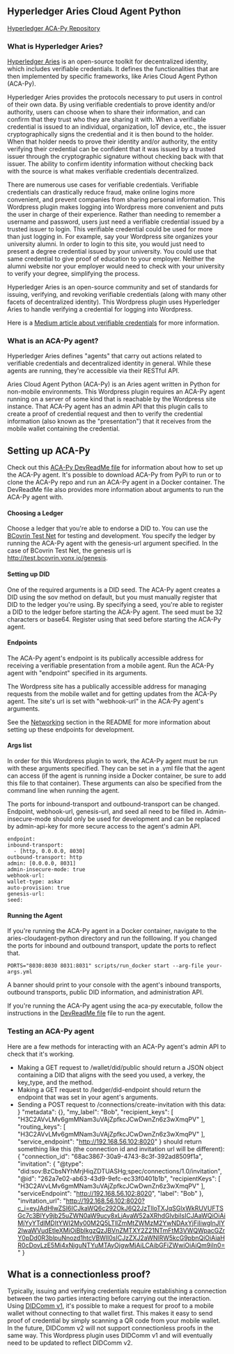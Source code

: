## Hyperledger Aries Cloud Agent Python

[Hyperledger ACA-Py Repository](https://github.com/hyperledger/aries-cloudagent-python)

### What is Hyperledger Aries?
[Hyperledger Aries](https://www.hyperledger.org/projects/aries) is an open-source toolkit for decentralized identity, which includes verifiable credentials. It defines the functionalities that are then implemented by specific frameworks, like Aries Cloud Agent Python (ACA-Py).

Hyperledger Aries provides the protocols necessary to put users in control of their own data. By using verifiable credentials to prove identity and/or authority, users can choose when to share their information, and can confirm that they trust who they are sharing it with. When a verifiable credential is issued to an individual, organization, IoT device, etc., the issuer cryptographically signs the credential and it is then bound to the holder. When that holder needs to prove their identity and/or authority, the entity verifying their credential can be confident that it was issued by a trusted issuer through the cryptographic signature without checking back with that issuer. The ability to confirm identity information without checking back with the source is what makes verifiable credentials decentralized.

There are numerous use cases for verifiable credentials. Verifiable credentials can drastically reduce fraud, make online logins more convenient, and prevent companies from sharing personal information. This Wordpress plugin makes logging into Wordpress more convenient and puts the user in charge of their experience. Rather than needing to remember a username and password, users just need a verifiable credential issued by a trusted issuer to login. This verifiable credential could be used for more than just logging in. For example, say your Wordpress site organizes your university alumni. In order to login to this site, you would just need to present a degree credential issued by your university. You could use that same credential to give proof of education to your employer. Neither the alumni website nor your employer would need to check with your university to verify your degree, simplifying the process.

Hyperledger Aries is an open-source community and set of standards for issuing, verifying, and revoking verifiable credentials (along with many other facets of decentralized identity). This Wordpress plugin uses Hyperledger Aries to handle verifying a credential for logging into Wordpress.

Here is a [Medium article about verifiable credentials](https://academy.affinidi.com/what-are-verifiable-credentials-79f1846a7b9) for more information.

### What is an ACA-Py agent?
Hyperledger Aries defines "agents" that carry out actions related to verifiable credentials and decentralized identity in general. While these agents are running, they're accessible via their RESTful API. 

Aries Cloud Agent Python (ACA-Py) is an Aries agent written in Python for non-mobile environments. This Wordpress plugin requires an ACA-Py agent running on a server of some kind that is reachable by the Wordpress site instance. That ACA-Py agent has an admin API that this plugin calls to create a proof of credential request and then to verify the credential information (also known as the "presentation") that it receives from the mobile wallet containing the credential.

## Setting up ACA-Py
Check out this [ACA-Py DevReadMe file](https://github.com/hyperledger/aries-cloudagent-python/blob/main/DevReadMe.md) for information about how to set up the ACA-Py agent. It's possible to download ACA-Py from PyPi to run or to clone the ACA-Py repo and run an ACA-Py agent in a Docker container. The DevReadMe file also provides more information about arguments to run the ACA-Py agent with.

#### Choosing a Ledger
Choose a ledger that you're able to endorse a DID to. You can use the [BCovrin Test Net](http://test.bcovrin.vonx.io/) for testing and development. You specify the ledger by running the ACA-Py agent with the genesis-url argument specified. In the case of BCovrin Test Net, the genesis url is http://test.bcovrin.vonx.io/genesis.

#### Setting up DID
One of the required arguments is a DID seed. The ACA-Py agent creates a DID using the sov method on default, but you must manually register that DID to the ledger you're using. By specifying a seed, you're able to register a DID to the ledger before starting the ACA-Py agent. The seed must be 32 characters or base64. Register using that seed before starting the ACA-Py agent.

#### Endpoints
The ACA-Py agent's endpoint is its publically accessible address for receiving a verifiable presentation from a mobile agent. Run the ACA-Py agent with "endpoint" specified in its arguments.

The Wordpress site has a publically accessible address for managing requests from the mobile wallet and for getting updates from the ACA-Py agent. The site's url is set with "webhook-url" in the ACA-Py agent's arguments.

See the [Networking](README.md#networking) section in the README for more information about setting up these endpoints for development.

#### Args list
In order for this Wordpress plugin to work, the ACA-Py agent must be run with these arguments specified. They can be set in a .yml file that the agent can access (if the agent is running inside a Docker container, be sure to add this file to that container). These arguments can also be specified from the command line when running the agent.

The ports for inbound-transport and outbound-transport can be changed. Endpoint, webhook-url, genesis-url, and seed all need to be filled in. Admin-insecure-mode should only be used for development and can be replaced by admin-api-key for more secure access to the agent's admin API.

```
endpoint: 
inbound-transport: 
  - [http, 0.0.0.0, 8030]
outbound-transport: http
admin: [0.0.0.0, 8031]
admin-insecure-mode: true
webhook-url: 
wallet-type: askar
auto-provision: true
genesis-url: 
seed: 
```

#### Running the Agent
If you're running the ACA-Py agent in a Docker container, navigate to the aries-cloudagent-python directory and run the folllowing. If you changed the ports for inbound and outbound transport, update the ports to reflect that. 

```
PORTS="8030:8030 8031:8031" scripts/run_docker start --arg-file your-args.yml
```

A banner should print to your console with the agent's inbound transports, outbound transports, public DID information, and administration API. 

If you're running the ACA-Py agent using the aca-py executable, follow the instructions in the [DevReadMe file](https://github.com/hyperledger/aries-cloudagent-python/blob/main/DevReadMe.md) file to run the agent.

### Testing an ACA-Py agent
Here are a few methods for interacting with an ACA-Py agent's admin API to check that it's working.
- Making a GET request to /wallet/did/public should return a JSON object containing a DID that aligns with the seed you used, a verkey, the key_type, and the method.
- Making a GET request to /ledger/did-endpoint should return the endpoint that was set in your agent's arguments.
- Sending a POST request to /connections/create-invitation with this data:
}
  "metadata": {},
  "my_label": "Bob",
  "recipient_keys": [
    "H3C2AVvLMv6gmMNam3uVAjZpfkcJCwDwnZn6z3wXmqPV"
  ],
  "routing_keys": [
    "H3C2AVvLMv6gmMNam3uVAjZpfkcJCwDwnZn6z3wXmqPV"
  ],
  "service_endpoint": "http://192.168.56.102:8020"
}
should return something like this (the connection id and invitation url will be different):
{ "connection_id": "68ac3867-30a9-4743-8c3f-392ad8509f1a", "invitation": { "@type": "did:sov:BzCbsNYhMrjHiqZDTUASHg;spec/connections/1.0/invitation", "@id": "262a7e02-ab63-43d9-9efc-ec33f0401b1b", "recipientKeys": [ "H3C2AVvLMv6gmMNam3uVAjZpfkcJCwDwnZn6z3wXmqPV" ], "serviceEndpoint": "http://192.168.56.102:8020", "label": "Bob" }, "invitation_url": "http://192.168.56.102:8020?c_i=eyJAdHlwZSI6ICJkaWQ6c292OkJ6Q2JzTlloTXJqSGlxWkRUVUFTSGc7c3BlYy9jb25uZWN0aW9ucy8xLjAvaW52aXRhdGlvbiIsICJAaWQiOiAiMjYyYTdlMDItYWI2My00M2Q5LTllZmMtZWMzM2YwNDAxYjFiIiwgInJlY2lwaWVudEtleXMiOiBbIkgzQzJBVnZMTXY2Z21NTmFtM3VWQWpacGZrY0pDd0R3blpuNnozd1htcVBWIl0sICJzZXJ2aWNlRW5kcG9pbnQiOiAiaHR0cDovLzE5Mi4xNjguNTYuMTAyOjgwMjAiLCAibGFiZWwiOiAiQm9iIn0=" }

## What is a connectionless proof?
Typically, issuing and verifying credentials require establishing a connection between the two parties interacting before carrying out the interaction. Using [DIDComm v1](https://github.com/hyperledger/aries-rfcs/blob/main/concepts/0005-didcomm/README.md), it's possible to make a request for proof to a mobile wallet without connecting to that wallet first. This makes it easy to send proof of credential by simply scanning a QR code from your mobile wallet. In the future, DIDComm v2 will not support connectionless proofs in the same way. This Wordpress plugin uses DIDComm v1 and will eventually need to be updated to reflect DIDComm v2.
